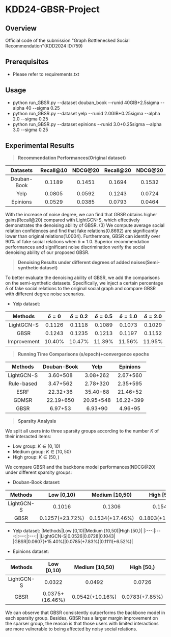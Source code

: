 # KDD24-GBSR-Project

Overview
--------
Official code of the submission "Graph Bottlenecked Social Recommendation"(KDD2024 ID:759)

Prerequisites
-------------
* Please refer to requirements.txt

Usage
-----
* python run_GBSR.py --dataset douban_book --runid 40GIB+2.5sigma --alpha 40 --sigma 0.25
* python run_GBSR.py --dataset yelp --runid 2.0GIB+0.25sigma --alpha 2.0 --sigma 0.25
* python run_GBSR.py --dataset epinions --runid 3.0+0.25sigma --alpha 3.0 --sigma 0.25

Experimental Results
--------------------
> **Recommendation Performances(Original dataset)**

|Datasets|Recall@10|NDCG@20|Recall@20|NDCG@20|
|:---:|:---:|:---:|:---:|:---:|
|Douban-Book|0.1189|0.1451|0.1694|0.1532|
|Yelp|0.0805|0.0592|0.1243|0.0724|
|Epinions|0.0529|0.0385|0.0793|0.0464|

With the increase of noise degree, we can find that GBSR obtains higher gains(Recall@20) compared with LightGCN-S, which effectively demonstrates the denoising ability of GBSR. (3) We compute average social relation confidences and find that fake relations(0.8692) are significantly lower than original relations(1.0004). Furthermore, GBSR can identify over 90% of fake social relations when $\delta=1.0$. Superior recommendation performances and significant noise discrimination verify the social denoising ability of our proposed GBSR.

> **Denoising Results under different degrees of added noises(Semi-synthetic dataset)**

To better evaluate the denoising ability of GBSR, we add the comparisons on the semi-synthetic datasets. Specifically, we inject a certain percentage $\delta$ of fake social relations to the original social graph and compare GBSR with different degree noise scenarios.
* Yelp dataset:
  
| Methods | $\delta=0$ | $\delta=0.2$ | $\delta=0.5$ |$\delta=1.0$ |$\delta=2.0$ |
|:---:|:---:|:---:|:---:|:---:|:---:|
|LightGCN-S| 0.1126|0.1118 |0.1089|0.1073|0.1029 |
| GBSR   | 0.1243 | 0.1235|0.1213|0.1197|0.1152|
|Improvement|10.40%|10.47%|11.39%|11.56%|11.95%|

> **Running Time Comparisons (s/epoch)+convergence epochs**

|Methods|Douban-Book|Yelp|Epinions|
|:---:|:---:|:---:|:---:|
|LightGCN-S|3.60+508|3.08+262|2.67+560|
|Rule-based|3.47+562|2.78+320|2.35+595|
|ESRF|22.32+36|35.40+68|21.46+52|
|GDMSR|22.19+650|20.95+548|16.22+399|
|GBSR|6.97+53|6.93+90|4.96+95|

> **Sparsity Analysis**

We split all users into three sparsity groups according to the number $K$ of their interacted items:
* Low group: $K\in [0,10)$
* Medium group: $K\in [10, 50)$
* High group: $K\in [50,)$

We compare GBSR and the backbone model performances(NDCG@20) under different sparsity groups:
* Douban-Book dataset:
  
|Methods|Low [0,10)|Medium [10,50)|High [50,)|
|:---:|:---:|:---:|:---:|
|LightGCN-S|0.1016|0.1306|0.1548|
|GBSR|0.1257(+23.72%)|0.1534(+17.46%)|0.1803(+16.47%)|

* Yelp dataset:
|Methods|Low [0,10)|Medium [10,50)|High [50,)|
|:---:|:---:|:---:|:---:|
|LightGCN-S|0.0526|0.0728|0.1043|
|GBSR|0.0607(+15.40%)|0.0785(+7.83%)|0.1111(+6.52%)|

* Epinions dataset:
  
|Methods|Low [0,10)|Medium [10,50)|High [50,)|
|:---:|:---:|:---:|:---:|
|LightGCN-S|0.0322|0.0492|0.0726|
|GBSR|0.0375+(16.46%)|0.0542(+10.16%)|0.0783(+7.85%)|

We can observe that GBSR consistently outperforms the backbone model in each sparsity group. Besides, GBSR has a larger margin improvement on the sparser group, the reason is that those users with limited interactions are more vulnerable to being affected by noisy social relations.
